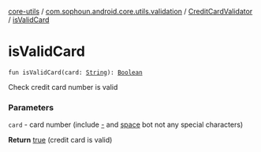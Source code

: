 [core-utils](../../index.md) / [com.sophoun.android.core.utils.validation](../index.md) / [CreditCardValidator](index.md) / [isValidCard](./is-valid-card.md)

# isValidCard

`fun isValidCard(card: `[`String`](https://kotlinlang.org/api/latest/jvm/stdlib/kotlin/-string/index.html)`): `[`Boolean`](https://kotlinlang.org/api/latest/jvm/stdlib/kotlin/-boolean/index.html)

Check credit card number is valid

### Parameters

`card` - card number (include [-](#) and [space](#) bot not any special characters)

**Return**
[true](#) (credit card is valid)

